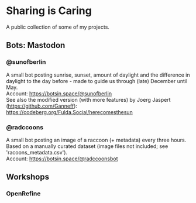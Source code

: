 # Sharing is Caring
A public collection of some of my projects.

## Bots: Mastodon
### @sunofberlin
A small bot posting sunrise, sunset, amount of daylight and the difference in daylight to the day before - made to guide us through (late) December until May.<br>
Account: https://botsin.space/@sunofberlin <br>
See also the modified version (with more features) by Joerg Jaspert (https://github.com/Ganneff):<br>
https://codeberg.org/Fulda.Social/herecomesthesun
### @radccoons
A small bot posting an image of a raccoon (+ metadata) every three hours. Based on a manually curated dataset (image files not included; see 'racoons_metadata.csv'). <br>
Account: https://botsin.space/@radccoonsbot

## Workshops
### OpenRefine
